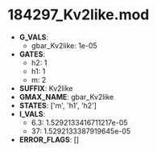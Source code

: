 # 184297_Kv2like.mod

- **G_VALS**:
  - gbar_Kv2like: 1e-05
- **GATES**:
  - h2: 1
  - h1: 1
  - m: 2
- **SUFFIX**: Kv2like
- **GMAX_NAME**: gbar_Kv2like
- **STATES**: ['m', 'h1', 'h2']
- **I_VALS**:
  - 6.3: 1.5292133416711217e-05
  - 37: 1.5292133387919645e-05
- **ERROR_FLAGS**: []

